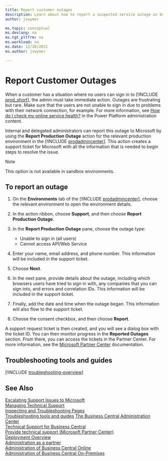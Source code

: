 ```yaml
---
title: Report customer outages
description: Learn about how to report a suspected service outage on behalf of your Business Central online customers as the delegated administrator.
author: jswymer

ms.topic: conceptual
ms.devlang: na
ms.tgt_pltfrm: na
ms.workload: na
ms.date: 12/28/2021
ms.author: jswymer

---
```


# Report Customer Outages

When a customer has a situation where no users can sign in to [!INCLUDE [prod_short](../developer/includes/prod_short.md)], the admin must take immediate action. Outages are frustrating but rare. Make sure that the users are not unable to sign in due to problems with their network connection, for example. For more information, see [How do I check my online service health?](/power-platform/admin/check-online-service-health) in the Power Platform administration content.  

Internal and delegated administrators can report this outage to Microsoft by using the **Report Production Outage** action for the relevant production environment in the [!INCLUDE [prodadmincenter](../developer/includes/prodadmincenter.md)]. This action creates a support ticket for Microsoft with all the information that is needed to begin steps to resolve the issue.  

> [!NOTE]
> This option is not available in sandbox environments.  

## To report an outage

1. On the **Environments** tab of the [!INCLUDE [prodadmincenter](../developer/includes/prodadmincenter.md)], choose the relevant environment to open the environment details.
2. In the action ribbon, choose **Support**, and then choose **Report Production Outage**.
3. In the **Report Production Outage** pane, choose the outage type:

    - Unable to sign in (all users)
    - Cannot access API/Web Service

4. Enter your name, email address, and phone number. This information will be included in the support ticket.  
5. Choose **Next**.
6. In the next pane, provide details about the outage, including which browsers users have tried to sign in with, any companies that you can sign into, and errors and correlation IDs. This information will be included in the support ticket.  
7. Finally, add the date and time when the outage began. This information will also flow to the support ticket.  
8. Choose the consent checkbox, and then choose **Report**.

A support request ticket is then created, and you will see a dialog box with the ticket ID. You can then monitor progress in the **Reported Outages** section. From there, you can access the tickets in the Partner Center. For more information, see the [Microsoft Partner Center](/partner-center/) documentation.  

## Troubleshooting tools and guides
[!INCLUDE [troubleshooting-overview](../includes/include-troubleshooting-overview.md)]


## See Also

[Escalating Support Issues to Microsoft](raise-support-case.md)  
[Managing Technical Support](manage-technical-support.md)  
[Inspecting and Troubleshooting Pages](../developer/devenv-inspecting-pages.md)  
[Troubleshooting tools and guides](../developer/devenv-troubleshooting-overview.md)
[The Business Central Administration Center](tenant-admin-center.md)  
[Technical Support for Business Central](../technical-support.md)  
[Provide technical support (Microsoft Partner Center)](/partner-center/provide-technical-support)  
[Deployment Overview](../deployment/Deployment.md)  
[Administration as a partner](tenant-administration.md#administration-as-a-partner)  
[Administration of Business Central Online](tenant-administration.md)  
[Administration of Business Central On-Premises](Administration.md)  

